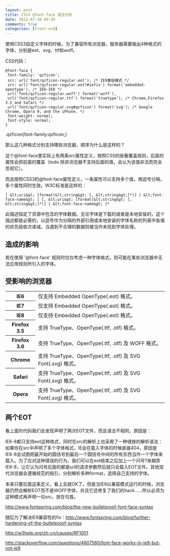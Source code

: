 ```yaml
---
layout: post
title: CSS3 @font-face 语法分析
date: 2012-07-30 09:39
comments: true
categories: [front-end]
---
```


使用CSS3自定义字体的时候，为了兼容所有浏览器，服务器需要输出4种格式的字体，分别是eot、svg、ttf和woff。

CSS代码：

	@font-face {
	 font-family: 'qzficon';
	 src: url('font/qzficon-regular.eot'); /* IE9兼容模式 */
	 src: url('font/qzficon-regular.eot?#iefix') format('embedded-opentype'), /* IE6-IE8 */
	 url('font/qzficon-regular.woff') format('woff'),
	 url('font/qzficon-regular.ttf') format('truetype'), /* Chrome,Firefox 3.5 and Safari */
	 url('font/qzficon-regular.svg#qzficon') format('svg'); /* Google Chrome, Opera 9, and the iPhone. */
	 font-weight: normal;
	 font-style: normal;
	}

.qzficon{font-family:qzficon;}

那么这几种格式分别支持哪些浏览器，顺序为什么是这样的？

这个@font-face里实际上有两条src属性定义，按照CSS的层叠覆盖规则，后面的属性会把前面的覆盖（todo 除非浏览器不支持后面的值，会认为该值非法而完全忽视它）。

而且按照CSS3的@font-face属性定义，一条属性可以支持多个值，用逗号分隔，多个属性同时生效。W3C标准是这样的：

	[ &lt;uri&gt; [format(&lt;string&gt; [, &lt;string&gt;]*)] | &lt;font-face-name&gt; ] [, &lt;uri&gt; [format(&lt;string&gt; [, &lt;string&gt;]*)] | &lt;font-face-name&gt; ]*

此描述指定了资源中包含的字体数据。无论字体是下载的或者是本地安装的，这个描述都是必需的，以逗号作为分隔的外部引用或本地安装的字体名称的列表中各值的优先级依次递减。当遇到不合理的数据则被当作未找到字体处理。

造成的影响
---

若在使用 '@font-face' 规则时仅仅考虑一种字体格式，则可能在某些浏览器中无法应用规则所引入的字体。

受影响的浏览器
---

<table><tbody><tr><th>IE6</th><td>仅支持 Embedded OpenType(.eot) 格式。</td></tr><tr><th>IE7</th><td>仅支持 Embedded OpenType(.eot) 格式。</td></tr><tr><th>IE8</th><td>仅支持 Embedded OpenType(.eot) 格式。</td></tr><tr><th>Firefox 3.5</th><td>支持 TrueType、OpenType(.ttf, .otf) 格式。</td></tr><tr><th>Firefox 3.6</th><td>支持 TrueType、OpenType(.ttf, .otf) 及 WOFF 格式。</td></tr><tr><th>Chrome</th><td>支持 TrueType、OpenType(.ttf, .otf) 及 SVG Font(.svg) 格式。</td></tr><tr><th>Safari</th><td>支持 TrueType、OpenType(.ttf, .otf) 及 SVG Font(.svg) 格式。</td></tr><tr><th>Opera</th><td>支持 TrueType、OpenType(.ttf, .otf) 及 SVG Font(.svg) 格式。</td></tr></tbody></table>

两个EOT
---

看上面的代码我们会发现声明了两次EOT文件，而且语法不相同，原因是：

IE6-8都只支持eot这种格式，同时在src的解析上也采用了一种很挫的解析语法：如果你在src中声明了多个字体格式，IE会在载入字体的时候直接404，原因是IE6-8会试图把最开始的圆括号到最后一个圆括号中间的所有东西当作一个字体来载入。为了应对这种错误的行为，我们可以在eot结束之后加上一个问号?来糊弄IE6-8，让它认为问号后面的都是url的请求参数然后就只会载入EOT文件。其他现代浏览器会遵循规范的指引，分别解析多种format，选择自己支持的字体。

本来只要后面这条定义，看上去就OK了。但是当IE9以兼容模式运行的时候，浏览器仍然会解析EOT而不是WOFF字体，并且它还修复了我们的hack……所以必须为这种模式再声明一句src，放在句首。

<a href="http://www.fontspring.com/blog/the-new-bulletproof-font-face-syntax">http://www.fontspring.com/blog/the-new-bulletproof-font-face-syntax</a>

随后为了解决IE9兼容性的fix：<a href="http://www.fontspring.com/blog/further-hardening-of-the-bulletproof-syntax">http://www.fontspring.com/blog/further-hardening-of-the-bulletproof-syntax</a>

<a href="http://w3help.org/zh-cn/causes/RF1001">http://w3help.org/zh-cn/causes/RF1001</a>

<a href="http://stackoverflow.com/questions/4607560/font-face-works-in-ie8-but-not-ie9">http://stackoverflow.com/questions/4607560/font-face-works-in-ie8-but-not-ie9</a>
